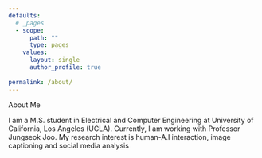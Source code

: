 ```yaml
---
defaults:
  # _pages
  - scope:
      path: ""
      type: pages
    values:
      layout: single
      author_profile: true
      
permalink: /about/
---
```


About Me

I am a M.S. student in Electrical and Computer Engineering at University of California, Los Angeles (UCLA). Currently, I am working with Professor Jungseok Joo. My research interest is human-A.I interaction, image captioning and social media analysis